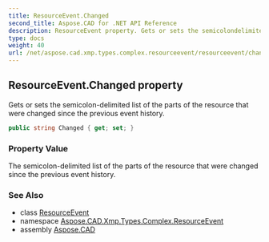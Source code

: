 ```yaml
---
title: ResourceEvent.Changed
second_title: Aspose.CAD for .NET API Reference
description: ResourceEvent property. Gets or sets the semicolondelimited list of the parts of the resource that were changed since the previous event history
type: docs
weight: 40
url: /net/aspose.cad.xmp.types.complex.resourceevent/resourceevent/changed/
---
```

## ResourceEvent.Changed property

Gets or sets the semicolon-delimited list of the parts of the resource that were changed since the previous event history.

```csharp
public string Changed { get; set; }
```

### Property Value

The semicolon-delimited list of the parts of the resource that were changed since the previous event history.

### See Also

* class [ResourceEvent](../)
* namespace [Aspose.CAD.Xmp.Types.Complex.ResourceEvent](../../resourceevent/)
* assembly [Aspose.CAD](../../../)


